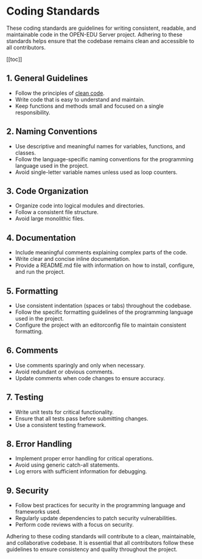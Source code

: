 # Coding Standards

These coding standards are guidelines for writing consistent, readable, and maintainable code in the OPEN-EDU Server project. Adhering to these standards helps ensure that the codebase remains clean and accessible to all contributors.

[[toc]]

## 1. General Guidelines

- Follow the principles of [clean code](https://en.wikipedia.org/wiki/Clean_Code).
- Write code that is easy to understand and maintain.
- Keep functions and methods small and focused on a single responsibility.

## 2. Naming Conventions

- Use descriptive and meaningful names for variables, functions, and classes.
- Follow the language-specific naming conventions for the programming language used in the project.
- Avoid single-letter variable names unless used as loop counters.

## 3. Code Organization

- Organize code into logical modules and directories.
- Follow a consistent file structure.
- Avoid large monolithic files.

## 4. Documentation

- Include meaningful comments explaining complex parts of the code.
- Write clear and concise inline documentation.
- Provide a README.md file with information on how to install, configure, and run the project.

## 5. Formatting

- Use consistent indentation (spaces or tabs) throughout the codebase.
- Follow the specific formatting guidelines of the programming language used in the project.
- Configure the project with an editorconfig file to maintain consistent formatting.

## 6. Comments

- Use comments sparingly and only when necessary.
- Avoid redundant or obvious comments.
- Update comments when code changes to ensure accuracy.

## 7. Testing

- Write unit tests for critical functionality.
- Ensure that all tests pass before submitting changes.
- Use a consistent testing framework.

## 8. Error Handling

- Implement proper error handling for critical operations.
- Avoid using generic catch-all statements.
- Log errors with sufficient information for debugging.

## 9. Security

- Follow best practices for security in the programming language and frameworks used.
- Regularly update dependencies to patch security vulnerabilities.
- Perform code reviews with a focus on security.

Adhering to these coding standards will contribute to a clean, maintainable, and collaborative codebase. It is essential that all contributors follow these guidelines to ensure consistency and quality throughout the project.
